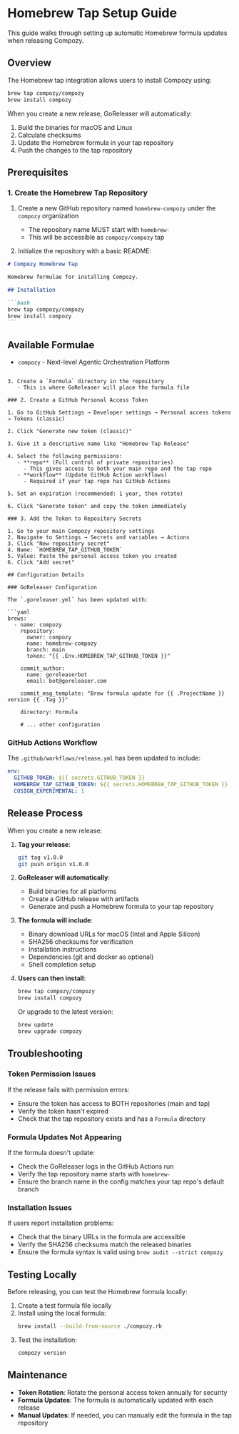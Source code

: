 # Homebrew Tap Setup Guide

This guide walks through setting up automatic Homebrew formula updates when releasing Compozy.

## Overview

The Homebrew tap integration allows users to install Compozy using:

```bash
brew tap compozy/compozy
brew install compozy
```

When you create a new release, GoReleaser will automatically:

1. Build the binaries for macOS and Linux
2. Calculate checksums
3. Update the Homebrew formula in your tap repository
4. Push the changes to the tap repository

## Prerequisites

### 1. Create the Homebrew Tap Repository

1. Create a new GitHub repository named `homebrew-compozy` under the `compozy` organization
   - The repository name MUST start with `homebrew-`
   - This will be accessible as `compozy/compozy` tap

2. Initialize the repository with a basic README:

````markdown
# Compozy Homebrew Tap

Homebrew formulae for installing Compozy.

## Installation

```bash
brew tap compozy/compozy
brew install compozy
```
````

## Available Formulae

- `compozy` - Next-level Agentic Orchestration Platform

````

3. Create a `Formula` directory in the repository
   - This is where GoReleaser will place the formula file

### 2. Create a GitHub Personal Access Token

1. Go to GitHub Settings → Developer settings → Personal access tokens → Tokens (classic)

2. Click "Generate new token (classic)"

3. Give it a descriptive name like "Homebrew Tap Release"

4. Select the following permissions:
   - **repo** (Full control of private repositories)
     - This gives access to both your main repo and the tap repo
   - **workflow** (Update GitHub Action workflows)
     - Required if your tap repo has GitHub Actions

5. Set an expiration (recommended: 1 year, then rotate)

6. Click "Generate token" and copy the token immediately

### 3. Add the Token to Repository Secrets

1. Go to your main Compozy repository settings
2. Navigate to Settings → Secrets and variables → Actions
3. Click "New repository secret"
4. Name: `HOMEBREW_TAP_GITHUB_TOKEN`
5. Value: Paste the personal access token you created
6. Click "Add secret"

## Configuration Details

### GoReleaser Configuration

The `.goreleaser.yml` has been updated with:

```yaml
brews:
  - name: compozy
    repository:
      owner: compozy
      name: homebrew-compozy
      branch: main
      token: "{{ .Env.HOMEBREW_TAP_GITHUB_TOKEN }}"

    commit_author:
      name: goreleaserbot
      email: bot@goreleaser.com

    commit_msg_template: "Brew formula update for {{ .ProjectName }} version {{ .Tag }}"

    directory: Formula

    # ... other configuration
````

### GitHub Actions Workflow

The `.github/workflows/release.yml` has been updated to include:

```yaml
env:
  GITHUB_TOKEN: ${{ secrets.GITHUB_TOKEN }}
  HOMEBREW_TAP_GITHUB_TOKEN: ${{ secrets.HOMEBREW_TAP_GITHUB_TOKEN }}
  COSIGN_EXPERIMENTAL: 1
```

## Release Process

When you create a new release:

1. **Tag your release**:

   ```bash
   git tag v1.0.0
   git push origin v1.0.0
   ```

2. **GoReleaser will automatically**:
   - Build binaries for all platforms
   - Create a GitHub release with artifacts
   - Generate and push a Homebrew formula to your tap repository

3. **The formula will include**:
   - Binary download URLs for macOS (Intel and Apple Silicon)
   - SHA256 checksums for verification
   - Installation instructions
   - Dependencies (git and docker as optional)
   - Shell completion setup

4. **Users can then install**:

   ```bash
   brew tap compozy/compozy
   brew install compozy
   ```

   Or upgrade to the latest version:

   ```bash
   brew update
   brew upgrade compozy
   ```

## Troubleshooting

### Token Permission Issues

If the release fails with permission errors:

- Ensure the token has access to BOTH repositories (main and tap)
- Verify the token hasn't expired
- Check that the tap repository exists and has a `Formula` directory

### Formula Updates Not Appearing

If the formula doesn't update:

- Check the GoReleaser logs in the GitHub Actions run
- Verify the tap repository name starts with `homebrew-`
- Ensure the branch name in the config matches your tap repo's default branch

### Installation Issues

If users report installation problems:

- Check that the binary URLs in the formula are accessible
- Verify the SHA256 checksums match the released binaries
- Ensure the formula syntax is valid using `brew audit --strict compozy`

## Testing Locally

Before releasing, you can test the Homebrew formula locally:

1. Create a test formula file locally
2. Install using the local formula:
   ```bash
   brew install --build-from-source ./compozy.rb
   ```
3. Test the installation:
   ```bash
   compozy version
   ```

## Maintenance

- **Token Rotation**: Rotate the personal access token annually for security
- **Formula Updates**: The formula is automatically updated with each release
- **Manual Updates**: If needed, you can manually edit the formula in the tap repository
